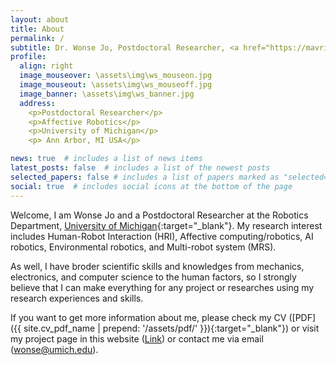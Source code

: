 ```yaml
---
layout: about
title: About
permalink: /
subtitle: Dr. Wonse Jo, Postdoctoral Researcher, <a href="https://mavric.si.umich.edu/" target="_blank">MAVRIC Lab</a>, <a href="https://umich.edu/" target="_blank">University of Michigan</a>, Ann Arbor, MI USA.
profile:
  align: right
  image_mouseover: \assets\img\ws_mouseon.jpg
  image_mouseout: \assets\img\ws_mouseoff.jpg
  image_banner: \assets\img\ws_banner.jpg
  address: 
    <p>Postdoctoral Researcher</p>
    <p>Affective Robotics</p>
    <p>University of Michigan</p>
    <p> Ann Arbor, MI USA</p>

news: true  # includes a list of news items
latest_posts: false  # includes a list of the newest posts
selected_papers: false # includes a list of papers marked as "selected={true}"
social: true  # includes social icons at the bottom of the page
---
```




Welcome, I am Wonse Jo and a Postdoctoral Researcher at the Robotics Department, [University of Michigan](https://umich.edu/){:target="\_blank"}. My research interest includes Human-Robot Interaction (HRI),  Affective computing/robotics, AI robotics, Environmental robotics, and Multi-robot system (MRS).

As well, I have broder scientific skills and knowledges from mechanics, electronics, and computer science to the human factors, so I strongly believe that I can make everything for any project or researches using my research experiences and skills.

If you want to get more information about me, please check my CV ([PDF]({{ site.cv_pdf_name | prepend: '/assets/pdf/' }}){:target="\_blank"}) or visit my project page in this website ([Link](/projects/)) or contact me via email ([wonse@umich.edu](mailto:wonse@umich.edu)). 
